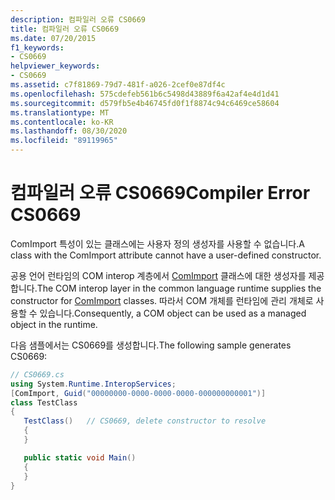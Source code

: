 ```yaml
---
description: 컴파일러 오류 CS0669
title: 컴파일러 오류 CS0669
ms.date: 07/20/2015
f1_keywords:
- CS0669
helpviewer_keywords:
- CS0669
ms.assetid: c7f81869-79d7-481f-a026-2cef0e87df4c
ms.openlocfilehash: 575cdefeb561b6c5498d43889f6a42af4e4d1d41
ms.sourcegitcommit: d579fb5e4b46745fd0f1f8874c94c6469ce58604
ms.translationtype: MT
ms.contentlocale: ko-KR
ms.lasthandoff: 08/30/2020
ms.locfileid: "89119965"
---
```

# <a name="compiler-error-cs0669"></a><span data-ttu-id="32918-103">컴파일러 오류 CS0669</span><span class="sxs-lookup"><span data-stu-id="32918-103">Compiler Error CS0669</span></span>

<span data-ttu-id="32918-104">ComImport 특성이 있는 클래스에는 사용자 정의 생성자를 사용할 수 없습니다.</span><span class="sxs-lookup"><span data-stu-id="32918-104">A class with the ComImport attribute cannot have a user-defined constructor.</span></span>

<span data-ttu-id="32918-105">공용 언어 런타임의 COM interop 계층에서 [ComImport](xref:System.Runtime.InteropServices.ComImportAttribute) 클래스에 대한 생성자를 제공합니다.</span><span class="sxs-lookup"><span data-stu-id="32918-105">The COM interop layer in the common language runtime supplies the constructor for [ComImport](xref:System.Runtime.InteropServices.ComImportAttribute) classes.</span></span> <span data-ttu-id="32918-106">따라서 COM 개체를 런타임에 관리 개체로 사용할 수 있습니다.</span><span class="sxs-lookup"><span data-stu-id="32918-106">Consequently, a COM object can be used as a managed object in the runtime.</span></span>

<span data-ttu-id="32918-107">다음 샘플에서는 CS0669를 생성합니다.</span><span class="sxs-lookup"><span data-stu-id="32918-107">The following sample generates CS0669:</span></span>

```csharp
// CS0669.cs
using System.Runtime.InteropServices;
[ComImport, Guid("00000000-0000-0000-0000-000000000001")]
class TestClass
{
   TestClass()   // CS0669, delete constructor to resolve
   {
   }

   public static void Main()
   {
   }
}
```
